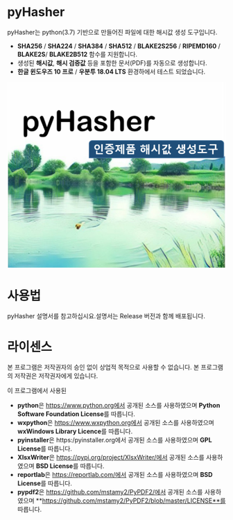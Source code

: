 # pyHasher

pyHasher는 python(3.7) 기반으로 만들어진 파일에 대한 해시값 생성 도구입니다.

* **SHA256** / **SHA224** / **SHA384** / **SHA512** / **BLAKE2S256** / **RIPEMD160** / **BLAKE2S**/ **BLAKE2B512** 함수를 지원합니다.
* 생성된 **해시값**, **해시 검증값** 등을 포함한 문서(PDF)를 자동으로 생성합니다.
* **한글 윈도우즈 10 프로** / **우분투 18.04 LTS** 환경하에서 테스트 되었습니다.
<p align="center">
  <img src="./splashscreen.png">
</p>


# 사용법

pyHasher 설명서를 참고하십시요.설명서는 Release 버전과 함께 배포됩니다.


# 라이센스

본 프로그램은 저작권자의 승인 없이 상업적 목적으로 사용할 수 없습니다. 본 프로그램의 저작권은 저작권자에게 있습니다.

이 프로그램에서 사용된
* **python**은 https://www.python.org에서 공개된 소스를 사용하였으며 **Python Software Foundation License**를 따릅니다. 
* **wxpython**은 https://www.wxpython.org에서 공개된 소스를 사용하였으며 **wxWindows Library Licence**를 따릅니다. 
* **pyinstaller**은 https:/pyinstaller.org에서 공개된 소스를 사용하였으며 **GPL License**를 따릅니다. 
* **XlsxWriter**은 https://pypi.org/project/XlsxWriter/에서 공개된 소스를 사용하였으며 **BSD License**를 따릅니다. 
* **reportlab**은 https://reportlab.com/에서 공개된 소스를 사용하였으며 **BSD License**를 따릅니다. 
* **pypdf2**은 https://github.com/mstamy2/PyPDF2/에서 공개된 소스를 사용하였으며 **https://github.com/mstamy2/PyPDF2/blob/master/LICENSE**를 따릅니다.

